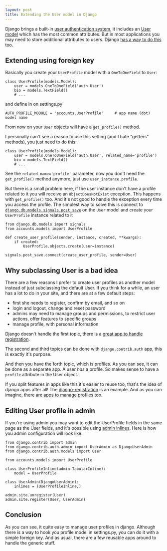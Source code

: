 ```yaml
---
layout: post
title: Extending the User model in Django
---
```


Django brings a built-in <a href="http://docs.djangoproject.com/en/1.2/topics/auth/">user authentication system</a>, it includes an <a href="http://docs.djangoproject.com/en/1.2/topics/auth/#users">User model</a> which has the most common attributes. But in most applications you may need to store additional attributes to users. Django <a href="http://docs.djangoproject.com/en/1.2/topics/auth/#storing-additional-information-about-users">has a way to do this</a> too.

## Extending using foreign key

Basically you create your `UserProfile` model with a `OneToOneField` to `User`:

    class UserProfile(models.Model):
        user = models.OneToOneField('auth.User')
        bio = models.TextField()
        # ...

and define in on settings.py

    AUTH_PROFILE_MODULE = 'accounts.UserProfile'     # app name (dot) model name

From now on your `User` objects will have a `get_profile()` method.

I personally can't see a reason to use this setting (and I hate "getters" methods), you just need to do this:

    class UserProfile(models.Model):
        user = models.OneToOneField('auth.User', related_name='profile')
        bio = models.TextField()
        # ...

See the `related_name='profile'` parameter, now you don't need the `get_profile()` method anymore, just use `user_instance.profile`.

But there is a small problem here, if the user instance don't have a profile related to it you will receive an `ObjectDoesNotExist` exception. This happens with `get_profile()` too. And it's not good to handle the exception every time you access the profile. The simplest way to solve this is connect to <a href="http://docs.djangoproject.com/en/1.2/ref/signals/#django.db.models.signals.post_save">`django.db.models.signals.post_save`</a> on the `User` model and create your `UserProfile` instance related to it

    from django.db.models import signals
    from accounts.models import UserProfile

    def create_user_profile(sender, instance, created, **kwargs):
        if created:
            UserProfile.objects.create(user=instance)

    signals.post_save.connect(create_user_profile, sender=User)

## Why subclassing User is a bad idea

There are a few reasons I prefer to create user profiles as another model instead of just subclassing the default User. If you think for a while, an user has a lot to do in your site, and there are at a few default steps:

- first she needs to register, confirm by email, and so on
- login and logout, change and reset password
- admins may need to manage groups and permissions, to restrict user actions, offer features to specific groups
- manage profile, with personal information

Django doesn't handle the first topic, there is a <a href="http://djangopackages.com/packages/p/django-registration/">great app to handle registration</a>.

The second and third topics can be done with `django.contrib.auth` app, this is exactly it's purpose.

And then you have the forth topic, which is profiles. As you can see, it can be done as a separate app. A user _has_ a profile. So makes sense to have a `profile` attribute in the User object.

If you split features in apps like this it's easier to reuse too, that's the idea of django apps after all! The <a href="http://djangopackages.com/packages/p/django-registration/">django-registration</a> is an example. And as you can imagine, there <a href="http://djangopackages.com/grids/g/profiles/">are apps to manage profiles</a> too.

## Editing User profile in admin

If you're using admin you may want to edit the UserProfile fields in the same page as the User fields, and it's possible using <a href="http://docs.djangoproject.com/en/1.2/ref/contrib/admin/#inlinemodeladmin-objects">admin inlines</a>. Here is how you admin configuration will look like:

    from django.contrib import admin
    from django.contrib.auth.admin import UserAdmin as DjangoUserAdmin
    from django.contrib.auth.models import User

    from accounts.models import UserProfile

    class UserProfileInline(admin.TabularInline):
        model = UserProfile

    class UserAdmin(DjangoUserAdmin):
        inlines = (UserProfileInline,)

    admin.site.unregister(User)
    admin.site.register(User, UserAdmin)

## Conclusion
As you can see, it quite easy to manage user profiles in django. Although there is a way to hook you profile model in settings.py, you can do it with a simple foreign key. And as usual, there are a few reusable apps around to handle the generic stuff.

